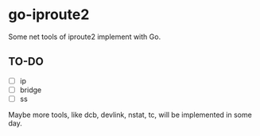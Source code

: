 # go-iproute2
Some net tools of iproute2 implement with Go.

## TO-DO

- [ ] ip
- [ ] bridge
- [ ] ss

Maybe more tools, like dcb, devlink, nstat, tc, will be implemented in some day.
